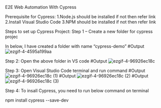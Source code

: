 E2E Web Automation With Cypress

Prerequisite for Cypress:
  1.Node.js should be installed if not then refer link
  2.Install Visual Studio Code
  3.NPM should be installed  if not then refer link

Steps to set up Cypress Project:
  Step 1 – Create a new folder for cypress projec
  
  In below, I have created a folder with name “cypress-demo”
  #Output ![ezgif-4-4595a199aa](https://github.com/sharifuzz/E2EWebAutomationWithCypress/assets/103692288/92dc13c3-9bab-4f10-a05a-66ffc5cb11c5)

  Step 2: Open the above folder in VS code
  #Output ![ezgif-4-96926ec18c](https://github.com/sharifuzz/E2EWebAutomationWithCypress/assets/103692288/642068fb-7f98-428f-95c8-1bc77439310e)

  Step 3: Open Visual Studio Code terminal and run command
  #Output ![ezgif-4-96926ec18c (1)](https://github.com/sharifuzz/E2EWebAutomationWithCypress/assets/103692288/ea9726dd-a02e-4c66-8ab3-7dc1a225d2db)
  #Output ![ezgif-4-96926ec18c (2)](https://github.com/sharifuzz/E2EWebAutomationWithCypress/assets/103692288/cb71386b-1765-4ddf-aa64-5b3e50600708)
  #Output ![ezgif-4-96926ec18c (3)](https://github.com/sharifuzz/E2EWebAutomationWithCypress/assets/103692288/f8cfa6dc-6ed2-4565-bc80-dca5e52ce9cf)

  Step 4: To insall Cypress, you need to run below command on terminal
  
  npm install cypress --save-dev

  


   
